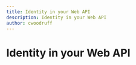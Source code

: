 ```yaml
---
title: Identity in your Web API
description: Identity in your Web API
author: cwoodruff
---
```

# Identity in your Web API